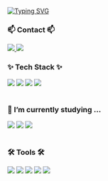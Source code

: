 [![Typing SVG](https://readme-typing-svg.demolab.com/?lines=Frontend+developer+park+geonwoo)](https://git.io/typing-svg)

<h3>📫 Contact 📫</h3>
<div>
  <a href="https://velog.io/@oka1313">
    <img src="https://img.shields.io/badge/Velog-1EBC8F?style=flat-square&logo=velog&logoColor=white" />
  </a>
  <img src="https://img.shields.io/badge/ceh20002@naver.com-D14836?style=flat-square&logo=gmail&logoColor=white" />
</div>

<h3>✨ Tech Stack ✨</h3>
<div>
  <img src="https://img.shields.io/badge/Python-3776AB?style=flat-square&logo=python&logoColor=white"/>
  <img src="https://img.shields.io/badge/react-20232a.svg?style=flat-square&logo=react&logoColor=61DAFB" />
  <img src="https://img.shields.io/badge/javascript-F7DF1E.svg?style=flat-square&logo=javascript&logoColor=20232a" />
  <img src="https://img.shields.io/badge/typescript-3178C6.svg?style=flat-square&logo=typescript&logoColor=white" />
</div>

<br>

### 🌱 I’m currently studying ...

<div>
  <img src="https://img.shields.io/badge/typescript-007ACC.svg?style=flat-square&logo=typescript&logoColor=white" />
  <img src="https://img.shields.io/badge/React%20Query-FF4154?style=flat-square&logo=react%20query&logoColor=white" />
  <img src="https://img.shields.io/badge/styled--components-DB7093?style=flat-square&logo=styled-components&logoColor=ffd35b" />
</div>

<br>

<h3>🛠 Tools 🛠</h3>
<div>
  <img src="https://img.shields.io/badge/git-F05033.svg?style=flat-square&logo=git&logoColor=white" />
  <img src="https://img.shields.io/badge/github-181717.svg?style=flat-square&logo=github&logoColor=white" />
  <img src="https://img.shields.io/badge/Notion-F3F3F3.svg?style=flat-square&logo=notion&logoColor=black" />
  <img src="https://img.shields.io/badge/figma-F24E1E.svg?style=flat-square&logo=figma&logoColor=white" />
  <img src="https://img.shields.io/badge/VSCode-2C2C32.svg?style=flat-square&logo=visual-studio-code&logoColor=22ABF3" />
</div>
